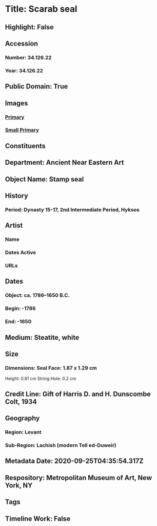 # Title: Scarab seal
## Highlight: False
## Accession
### Number: 34.126.22
### Year: 34.126.22
## Public Domain: True
## Images
### [Primary](https://images.metmuseum.org/CRDImages/an/original/ss34_126_22.jpg)
### [Small Primary](https://images.metmuseum.org/CRDImages/an/web-large/ss34_126_22.jpg)
## Constituents
## Department: Ancient Near Eastern Art
## Object Name: Stamp seal
## History
### Period: Dynasty 15-17, 2nd Intermediate Period, Hyksos
## Artist
### Name
### Dates Active
### URLs
## Dates
### Object: ca. 1786–1650 B.C.
### Begin: -1786
### End: -1650
## Medium: Steatite, white
## Size
### Dimensions: Seal Face: 1.87 x 1.29 cm
Height: 0.81 cm
String Hole: 0.2 cm
## Credit Line: Gift of Harris D. and H. Dunscombe Colt, 1934
## Geography
### Region: Levant
### Sub-Region: Lachish (modern Tell ed-Duweir)
## Metadata Date: 2020-09-25T04:35:54.317Z
## Respository: Metropolitan Museum of Art, New York, NY
## Tags
## Timeline Work: False